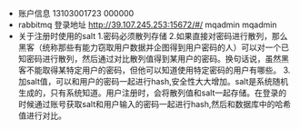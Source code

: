 - 账户信息
13103001723 000000
- rabbitmq 登录地址
http://39.107.245.253:15672/#/   mqadmin mqadmin
- 关于注册时使用的salt
1.密码必须散列存储
2.如果直接对密码进行散列，那么黑客（统称那些有能力窃取用户数据并企图得到用户密码的人）可以对一个已知密码进行散列，然后通过对比散列值得到某用户的密码。换句话说，虽然黑客不能取得某特定用户的密码，但他可以知道使用特定密码的用户有哪些。
3.加salt值，可以和用户的密码一起进行hash,安全性大大增加。salt是系统随机生成的，只有系统知道。用户注册时，会将散列值和salt一起存储。在登录的时候通过账号获取salt和用户输入的密码一起进行hash,然后和数据库中的哈希值进行对比。

